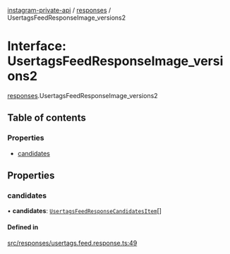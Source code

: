 [instagram-private-api](../../README.md) / [responses](../../modules/responses.md) / UsertagsFeedResponseImage_versions2

# Interface: UsertagsFeedResponseImage\_versions2

[responses](../../modules/responses.md).UsertagsFeedResponseImage_versions2

## Table of contents

### Properties

- [candidates](UsertagsFeedResponseImage_versions2.md#candidates)

## Properties

### candidates

• **candidates**: [`UsertagsFeedResponseCandidatesItem`](UsertagsFeedResponseCandidatesItem.md)[]

#### Defined in

[src/responses/usertags.feed.response.ts:49](https://github.com/Nerixyz/instagram-private-api/blob/b3351b9/src/responses/usertags.feed.response.ts#L49)
